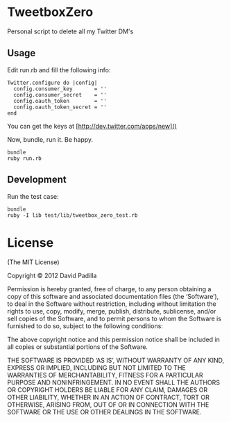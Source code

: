 # TweetboxZero

Personal script to delete all my Twitter DM's

## Usage

Edit run.rb and fill the following info:

    Twitter.configure do |config|
      config.consumer_key       = ''
      config.consumer_secret    = ''
      config.oauth_token        = ''
      config.oauth_token_secret = ''
    end

You can get the keys at [http://dev.twitter.com/apps/new]()

Now, bundle, run it. Be happy.

    bundle
    ruby run.rb

## Development

Run the test case:

    bundle
    ruby -I lib test/lib/tweetbox_zero_test.rb

# License

(The MIT License)

Copyright © 2012 David Padilla

Permission is hereby granted, free of charge, to any person obtaining a copy of
this software and associated documentation files (the ‘Software’), to deal in the
Software without restriction, including without limitation the rights to use, copy,
modify, merge, publish, distribute, sublicense, and/or sell copies of the Software,
and to permit persons to whom the Software is furnished to do so, subject to the
following conditions:

The above copyright notice and this permission notice shall be included in all
copies or substantial portions of the Software.

THE SOFTWARE IS PROVIDED ‘AS IS’, WITHOUT WARRANTY OF ANY KIND, EXPRESS OR IMPLIED,
INCLUDING BUT NOT LIMITED TO THE WARRANTIES OF MERCHANTABILITY, FITNESS FOR A
PARTICULAR PURPOSE AND NONINFRINGEMENT. IN NO EVENT SHALL THE AUTHORS OR
COPYRIGHT HOLDERS BE LIABLE FOR ANY CLAIM, DAMAGES OR OTHER LIABILITY, WHETHER
IN AN ACTION OF CONTRACT, TORT OR OTHERWISE, ARISING FROM, OUT OF OR IN
CONNECTION WITH THE SOFTWARE OR THE USE OR OTHER DEALINGS IN THE SOFTWARE.

